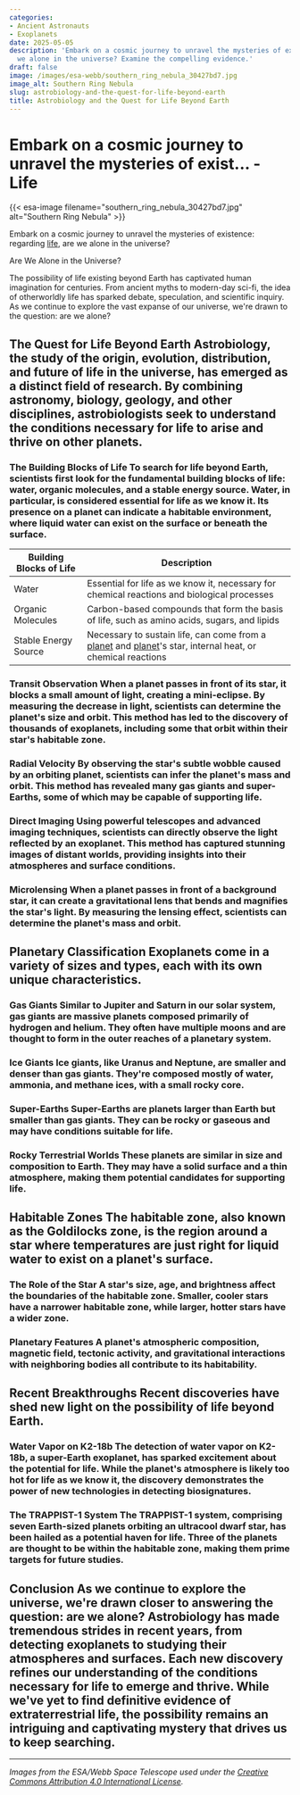 ```yaml
---
categories:
- Ancient Astronauts
- Exoplanets
date: 2025-05-05
description: 'Embark on a cosmic journey to unravel the mysteries of existence: are
  we alone in the universe? Examine the compelling evidence.'
draft: false
image: /images/esa-webb/southern_ring_nebula_30427bd7.jpg
image_alt: Southern Ring Nebula
slug: astrobiology-and-the-quest-for-life-beyond-earth
title: Astrobiology and the Quest for Life Beyond Earth
---
```


# Embark on a cosmic journey to unravel the mysteries of exist... - Life
{{< esa-image filename="southern_ring_nebula_30427bd7.jpg" alt="Southern Ring Nebula" >}}



Embark on a cosmic journey to unravel the mysteries of existence: regarding [life](/blog/habitable-zones-and-the-search-for-life-beyond-earth), are we alone in the universe?

Are We Alone in the Universe?

 The possibility of life existing beyond Earth has captivated human imagination for centuries. From ancient myths to modern-day sci-fi, the idea of otherworldly life has sparked debate, speculation, and scientific inquiry. As we continue to explore the vast expanse of our universe, we're drawn to the question: are we alone?

 ## The Quest for Life Beyond Earth Astrobiology, the study of the origin, evolution, distribution, and future of life in the universe, has emerged as a distinct field of research. By combining astronomy, biology, geology, and other disciplines, astrobiologists seek to understand the conditions necessary for life to arise and thrive on other planets.

 ### The Building Blocks of Life To search for life beyond Earth, scientists first look for the fundamental building blocks of life: water, organic molecules, and a stable energy source. Water, in particular, is considered essential for life as we know it. Its presence on a planet can indicate a habitable environment, where liquid water can exist on the surface or beneath the surface.

 | **Building Blocks of Life** | **Description** |
| --- | --- |
| Water | Essential for life as we know it, necessary for chemical reactions and biological processes |
| Organic Molecules | Carbon-based compounds that form the basis of life, such as amino acids, sugars, and lipids |
| Stable Energy Source | Necessary to sustain life, can come from a [planet](/blog/habitable-zones-and-the-search-for-life-beyond-our-planet/solar-system/) and [planet](/blog/exoplanets-and-the-search-for-life-beyond-earth)'s star, internal heat, or chemical reactions | ## Exoplanet Detection Methods Astronomers employ various methods to detect exoplanets, each revealing different clues about a planet's size, orbit, and potential environment.

 ### Transit Observation When a planet passes in front of its star, it blocks a small amount of light, creating a mini-eclipse. By measuring the decrease in light, scientists can determine the planet's size and orbit. This method has led to the discovery of thousands of exoplanets, including some that orbit within their star's habitable zone.

 ### Radial Velocity By observing the star's subtle wobble caused by an orbiting planet, scientists can infer the planet's mass and orbit. This method has revealed many gas giants and super-Earths, some of which may be capable of supporting life.

 ### Direct Imaging Using powerful telescopes and advanced imaging techniques, scientists can directly observe the light reflected by an exoplanet. This method has captured stunning images of distant worlds, providing insights into their atmospheres and surface conditions.

 ### Microlensing When a planet passes in front of a background star, it can create a gravitational lens that bends and magnifies the star's light. By measuring the lensing effect, scientists can determine the planet's mass and orbit.

 ## Planetary Classification Exoplanets come in a variety of sizes and types, each with its own unique characteristics.

 ### Gas Giants Similar to Jupiter and Saturn in our solar system, gas giants are massive planets composed primarily of hydrogen and helium. They often have multiple moons and are thought to form in the outer reaches of a planetary system.

 ### Ice Giants Ice giants, like Uranus and Neptune, are smaller and denser than gas giants. They're composed mostly of water, ammonia, and methane ices, with a small rocky core.

 ### Super-Earths Super-Earths are planets larger than Earth but smaller than gas giants. They can be rocky or gaseous and may have conditions suitable for life.

 ### Rocky Terrestrial Worlds These planets are similar in size and composition to Earth. They may have a solid surface and a thin atmosphere, making them potential candidates for supporting life.

 ## Habitable Zones The habitable zone, also known as the Goldilocks zone, is the region around a star where temperatures are just right for liquid water to exist on a planet's surface.

 ### The Role of the Star A star's size, age, and brightness affect the boundaries of the habitable zone. Smaller, cooler stars have a narrower habitable zone, while larger, hotter stars have a wider zone.

 ### Planetary Features A planet's atmospheric composition, magnetic field, tectonic activity, and gravitational interactions with neighboring bodies all contribute to its habitability.

 ## Recent Breakthroughs Recent discoveries have shed new light on the possibility of life beyond Earth.

 ### Water Vapor on K2-18b The detection of water vapor on K2-18b, a super-Earth exoplanet, has sparked excitement about the potential for life. While the planet's atmosphere is likely too hot for life as we know it, the discovery demonstrates the power of new technologies in detecting biosignatures.

 ### The TRAPPIST-1 System The TRAPPIST-1 system, comprising seven Earth-sized planets orbiting an ultracool dwarf star, has been hailed as a potential haven for life. Three of the planets are thought to be within the habitable zone, making them prime targets for future studies.

 ## Conclusion As we continue to explore the universe, we're drawn closer to answering the question: are we alone? Astrobiology has made tremendous strides in recent years, from detecting exoplanets to studying their atmospheres and surfaces. Each new discovery refines our understanding of the conditions necessary for life to emerge and thrive. While we've yet to find definitive evidence of extraterrestrial life, the possibility remains an intriguing and captivating mystery that drives us to keep searching.

---

*Images from the ESA/Webb Space Telescope used under the [Creative Commons Attribution 4.0 International License](https://creativecommons.org/licenses/by/4.0).*